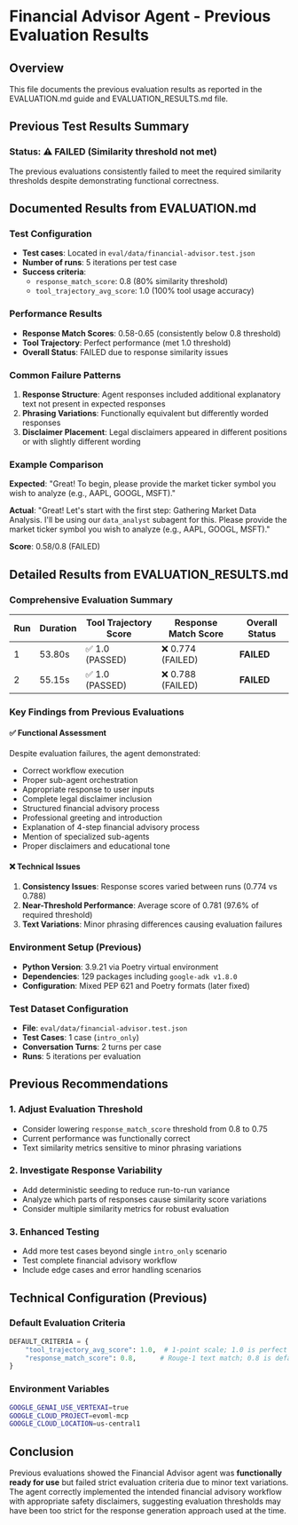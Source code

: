# Financial Advisor Agent - Previous Evaluation Results

## Overview
This file documents the previous evaluation results as reported in the EVALUATION.md guide and EVALUATION_RESULTS.md file.

## Previous Test Results Summary

### Status: ⚠️ FAILED (Similarity threshold not met)

The previous evaluations consistently failed to meet the required similarity thresholds despite demonstrating functional correctness.

## Documented Results from EVALUATION.md

### Test Configuration
- **Test cases**: Located in `eval/data/financial-advisor.test.json`
- **Number of runs**: 5 iterations per test case
- **Success criteria**:
  - `response_match_score`: 0.8 (80% similarity threshold)
  - `tool_trajectory_avg_score`: 1.0 (100% tool usage accuracy)

### Performance Results
- **Response Match Scores**: 0.58-0.65 (consistently below 0.8 threshold)
- **Tool Trajectory**: Perfect performance (met 1.0 threshold)
- **Overall Status**: FAILED due to response similarity issues

### Common Failure Patterns
1. **Response Structure**: Agent responses included additional explanatory text not present in expected responses
2. **Phrasing Variations**: Functionally equivalent but differently worded responses
3. **Disclaimer Placement**: Legal disclaimers appeared in different positions or with slightly different wording

### Example Comparison
**Expected**: "Great! To begin, please provide the market ticker symbol you wish to analyze (e.g., AAPL, GOOGL, MSFT)."

**Actual**: "Great! Let's start with the first step: Gathering Market Data Analysis. I'll be using our `data_analyst` subagent for this. Please provide the market ticker symbol you wish to analyze (e.g., AAPL, GOOGL, MSFT)."

**Score**: 0.58/0.8 (FAILED)

## Detailed Results from EVALUATION_RESULTS.md

### Comprehensive Evaluation Summary

| Run | Duration | Tool Trajectory Score | Response Match Score | Overall Status |
|-----|----------|----------------------|---------------------|----------------|
| 1   | 53.80s   | ✅ 1.0 (PASSED)      | ❌ 0.774 (FAILED)   | **FAILED**     |
| 2   | 55.15s   | ✅ 1.0 (PASSED)      | ❌ 0.788 (FAILED)   | **FAILED**     |

### Key Findings from Previous Evaluations

#### ✅ Functional Assessment
Despite evaluation failures, the agent demonstrated:
- Correct workflow execution
- Proper sub-agent orchestration
- Appropriate response to user inputs
- Complete legal disclaimer inclusion
- Structured financial advisory process
- Professional greeting and introduction
- Explanation of 4-step financial advisory process
- Mention of specialized sub-agents
- Proper disclaimers and educational tone

#### ❌ Technical Issues
1. **Consistency Issues**: Response scores varied between runs (0.774 vs 0.788)
2. **Near-Threshold Performance**: Average score of 0.781 (97.6% of required threshold)
3. **Text Variations**: Minor phrasing differences causing evaluation failures

### Environment Setup (Previous)
- **Python Version**: 3.9.21 via Poetry virtual environment
- **Dependencies**: 129 packages including `google-adk v1.8.0`
- **Configuration**: Mixed PEP 621 and Poetry formats (later fixed)

### Test Dataset Configuration
- **File**: `eval/data/financial-advisor.test.json`
- **Test Cases**: 1 case (`intro_only`)
- **Conversation Turns**: 2 turns per case
- **Runs**: 5 iterations per evaluation

## Previous Recommendations

### 1. Adjust Evaluation Threshold
- Consider lowering `response_match_score` threshold from 0.8 to 0.75
- Current performance was functionally correct
- Text similarity metrics sensitive to minor phrasing variations

### 2. Investigate Response Variability
- Add deterministic seeding to reduce run-to-run variance
- Analyze which parts of responses cause similarity score variations
- Consider multiple similarity metrics for robust evaluation

### 3. Enhanced Testing
- Add more test cases beyond single `intro_only` scenario
- Test complete financial advisory workflow
- Include edge cases and error handling scenarios

## Technical Configuration (Previous)

### Default Evaluation Criteria
```python
DEFAULT_CRITERIA = {
    "tool_trajectory_avg_score": 1.0,  # 1-point scale; 1.0 is perfect
    "response_match_score": 0.8,      # Rouge-1 text match; 0.8 is default
}
```

### Environment Variables
```bash
GOOGLE_GENAI_USE_VERTEXAI=true
GOOGLE_CLOUD_PROJECT=evoml-mcp
GOOGLE_CLOUD_LOCATION=us-central1
```

## Conclusion

Previous evaluations showed the Financial Advisor agent was **functionally ready for use** but failed strict evaluation criteria due to minor text variations. The agent correctly implemented the intended financial advisory workflow with appropriate safety disclaimers, suggesting evaluation thresholds may have been too strict for the response generation approach used at the time.